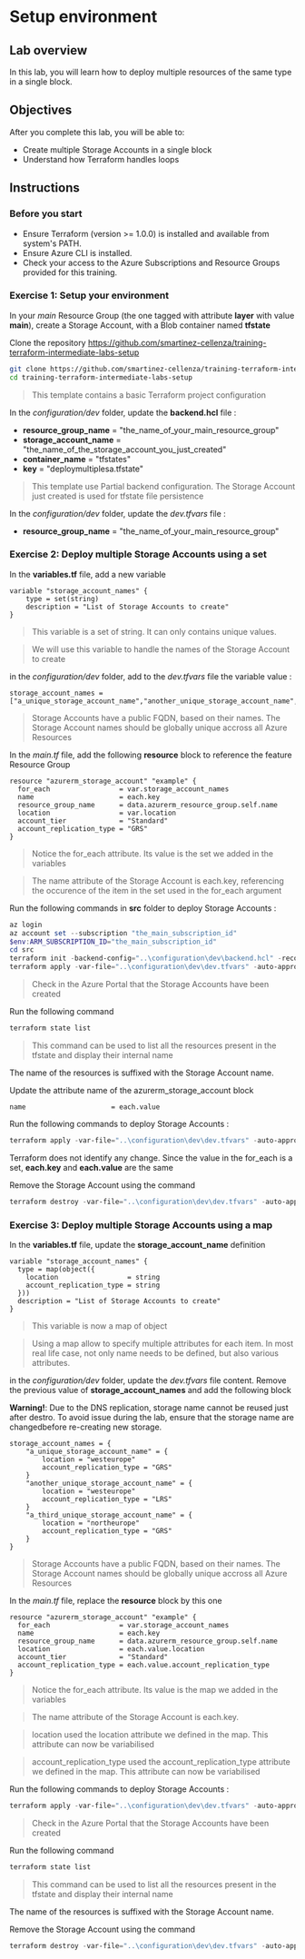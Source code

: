 # Setup environment

## Lab overview

In this lab, you will learn how to deploy multiple resources of the same type in a single block.

## Objectives

After you complete this lab, you will be able to:

-   Create multiple Storage Accounts in a single block
-   Understand how Terraform handles loops

## Instructions

### Before you start

- Ensure Terraform (version >= 1.0.0) is installed and available from system's PATH.
- Ensure Azure CLI is installed.
- Check your access to the Azure Subscriptions and Resource Groups provided for this training.

### Exercise 1: Setup your environment

In your *main* Resource Group (the one tagged with attribute **layer** with value **main**), create a Storage Account, with a Blob container named **tfstate**

Clone the repository https://github.com/smartinez-cellenza/training-terraform-intermediate-labs-setup

```bash
git clone https://github.com/smartinez-cellenza/training-terraform-intermediate-labs-setup.git
cd training-terraform-intermediate-labs-setup
```

> This template contains a basic Terraform project configuration

In the *configuration/dev* folder, update the **backend.hcl** file :

- **resource_group_name**  = "the_name_of_your_main_resource_group"
- **storage_account_name** = "the_name_of_the_storage_account_you_just_created"
- **container_name**       = "tfstates"
- **key**                  = "deploymultiplesa.tfstate"

> This template use Partial backend configuration. The Storage Account just created is used for tfstate file persistence

In the *configuration/dev* folder, update the *dev.tfvars* file :

- **resource_group_name** = "the_name_of_your_main_resource_group"

### Exercise 2: Deploy multiple Storage Accounts using a set

In the **variables.tf** file, add a new variable

```hcl
variable "storage_account_names" {
    type = set(string)
    description = "List of Storage Accounts to create"
}
```

> This variable is a set of string. It can only contains unique values.

> We will use this variable to handle the names of the Storage Account to create

in the *configuration/dev* folder, add to the *dev.tfvars* file the variable value :

```hcl
storage_account_names = ["a_unique_storage_account_name","another_unique_storage_account_name","a_third_unique_storage_account_name"]
```

> Storage Accounts have a public FQDN, based on their names. The Storage Account names should be globally unique accross all Azure Resources

In the *main.tf* file, add the following **resource** block to reference the feature Resource Group

```hcl
resource "azurerm_storage_account" "example" {
  for_each                 = var.storage_account_names
  name                     = each.key
  resource_group_name      = data.azurerm_resource_group.self.name
  location                 = var.location
  account_tier             = "Standard"
  account_replication_type = "GRS"
}
```

> Notice the for_each attribute. Its value is the set we added in the variables

> The name attribute of the Storage Account is each.key, referencing the occurence of the item in the set used in the for_each argument


Run the following commands in **src** folder to deploy Storage Accounts :

```powershell
az login
az account set --subscription "the_main_subscription_id"
$env:ARM_SUBSCRIPTION_ID="the_main_subscription_id"
cd src
terraform init -backend-config="..\configuration\dev\backend.hcl" -reconfigure
terraform apply -var-file="..\configuration\dev\dev.tfvars" -auto-approve
```

> Check in the Azure Portal that the Storage Accounts have been created

Run the following command

```powershell
terraform state list
```

> This command can be used to list all the resources present in the tfstate and display their internal name

The name of the resources is suffixed with the Storage Account name.

Update the attribute name of the azurerm_storage_account block

```hcl
name                     = each.value
```

Run the following commands to deploy Storage Accounts :

```powershell
terraform apply -var-file="..\configuration\dev\dev.tfvars" -auto-approve
```

Terraform does not identify any change. Since the value in the for_each is a set, **each.key** and **each.value** are the same

Remove the Storage Account using the command

```powershell
terraform destroy -var-file="..\configuration\dev\dev.tfvars" -auto-approve
```

### Exercise 3: Deploy multiple Storage Accounts using a map

In the **variables.tf** file, update the **storage_account_name** definition

```hcl
variable "storage_account_names" {
  type = map(object({
    location                 = string
    account_replication_type = string
  }))
  description = "List of Storage Accounts to create"
}
```

> This variable is now a map of object

> Using a map allow to specify multiple attributes for each item. In most real life case, not only name needs to be defined, but also various attributes.


in the *configuration/dev* folder, update the *dev.tfvars* file content. Remove the previous value of **storage_account_names** and add the following block

**Warning!**: Due to the DNS replication, storage name cannot be reused just after destro. To avoid issue during the lab, ensure that the storage name are changedbefore re-creating new storage.

```hcl
storage_account_names = {
    "a_unique_storage_account_name" = {
        location = "westeurope"
        account_replication_type = "GRS"
    }
    "another_unique_storage_account_name" = {
        location = "westeurope"
        account_replication_type = "LRS"
    }
    "a_third_unique_storage_account_name" = {
        location = "northeurope"
        account_replication_type = "GRS"
    }
}
```

> Storage Accounts have a public FQDN, based on their names. The Storage Account names should be globally unique accross all Azure Resources

In the *main.tf* file, replace the **resource** block by this one

```hcl
resource "azurerm_storage_account" "example" {
  for_each                 = var.storage_account_names
  name                     = each.key
  resource_group_name      = data.azurerm_resource_group.self.name
  location                 = each.value.location
  account_tier             = "Standard"
  account_replication_type = each.value.account_replication_type
}
```

> Notice the for_each attribute. Its value is the map we added in the variables

> The name attribute of the Storage Account is each.key.

> location used the location attribute we defined in the map. This attribute can now be variabilised

> account_replication_type used the account_replication_type attribute we defined in the map. This attribute can now be variabilised


Run the following commands to deploy Storage Accounts :

```powershell
terraform apply -var-file="..\configuration\dev\dev.tfvars" -auto-approve
```

> Check in the Azure Portal that the Storage Accounts have been created

Run the following command

```powershell
terraform state list
```

> This command can be used to list all the resources present in the tfstate and display their internal name

The name of the resources is suffixed with the Storage Account name.

Remove the Storage Account using the command

```powershell
terraform destroy -var-file="..\configuration\dev\dev.tfvars" -auto-approve
```
